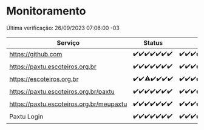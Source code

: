 # Monitoramento

Última verificação: 26/09/2023 07:06:00 -03

|Serviço|Status|Últimas 24h|
|---|---|---|
|https://github.com|<span title="2023-09-19: OK=24">✔️</span><span title="2023-09-20: OK=24">✔️</span><span title="2023-09-21: OK=24">✔️</span><span title="2023-09-22: OK=24">✔️</span><span title="2023-09-23: OK=24">✔️</span><span title="2023-09-24: OK=24">✔️</span><span title="2023-09-25: OK=10">✔️</span>|<span title="25/09/2023 07:06:00 -03 : 200">✔️</span><span title="25/09/2023 08:03:00 -03 : 200">✔️</span><span title="25/09/2023 09:11:00 -03 : 200">✔️</span><span title="25/09/2023 10:09:00 -03 : 200">✔️</span><span title="25/09/2023 11:05:00 -03 : 200">✔️</span><span title="25/09/2023 12:06:00 -03 : 200">✔️</span><span title="25/09/2023 13:07:00 -03 : 200">✔️</span><span title="25/09/2023 14:04:00 -03 : 200">✔️</span><span title="25/09/2023 15:08:00 -03 : 200">✔️</span><span title="25/09/2023 16:03:00 -03 : 200">✔️</span><span title="25/09/2023 17:06:00 -03 : 200">✔️</span><span title="25/09/2023 18:03:00 -03 : 200">✔️</span><span title="25/09/2023 19:04:00 -03 : 200">✔️</span><span title="25/09/2023 20:04:00 -03 : 200">✔️</span><span title="25/09/2023 21:29:00 -03 : 200">✔️</span><span title="25/09/2023 22:41:00 -03 : 200">✔️</span><span title="25/09/2023 23:14:00 -03 : 200">✔️</span><span title="26/09/2023 00:06:00 -03 : 200">✔️</span><span title="26/09/2023 01:07:00 -03 : 200">✔️</span><span title="26/09/2023 02:04:00 -03 : 200">✔️</span><span title="26/09/2023 03:08:00 -03 : 200">✔️</span><span title="26/09/2023 04:05:00 -03 : 200">✔️</span><span title="26/09/2023 05:08:00 -03 : 200">✔️</span><span title="26/09/2023 06:06:00 -03 : 200">✔️</span><span title="26/09/2023 07:06:00 -03 : 200">✔️</span>|
|https://paxtu.escoteiros.org.br|<span title="2023-09-19: OK=24">✔️</span><span title="2023-09-20: OK=24">✔️</span><span title="2023-09-21: OK=24">✔️</span><span title="2023-09-22: OK=24">✔️</span><span title="2023-09-23: OK=24">✔️</span><span title="2023-09-24: OK=24">✔️</span><span title="2023-09-25: OK=10">✔️</span>|<span title="25/09/2023 07:06:00 -03 : 200">✔️</span><span title="25/09/2023 08:03:00 -03 : 200">✔️</span><span title="25/09/2023 09:11:00 -03 : 200">✔️</span><span title="25/09/2023 10:09:00 -03 : 200">✔️</span><span title="25/09/2023 11:05:00 -03 : 200">✔️</span><span title="25/09/2023 12:06:00 -03 : 200">✔️</span><span title="25/09/2023 13:07:00 -03 : 200">✔️</span><span title="25/09/2023 14:04:00 -03 : 200">✔️</span><span title="25/09/2023 15:08:00 -03 : 200">✔️</span><span title="25/09/2023 16:03:00 -03 : 200">✔️</span><span title="25/09/2023 17:06:00 -03 : 200">✔️</span><span title="25/09/2023 18:03:00 -03 : 200">✔️</span><span title="25/09/2023 19:04:00 -03 : 200">✔️</span><span title="25/09/2023 20:04:00 -03 : 200">✔️</span><span title="25/09/2023 21:29:00 -03 : 200">✔️</span><span title="25/09/2023 22:41:00 -03 : 200">✔️</span><span title="25/09/2023 23:14:00 -03 : 200">✔️</span><span title="26/09/2023 00:06:00 -03 : 200">✔️</span><span title="26/09/2023 01:07:00 -03 : 200">✔️</span><span title="26/09/2023 02:04:00 -03 : 200">✔️</span><span title="26/09/2023 03:08:00 -03 : 200">✔️</span><span title="26/09/2023 04:05:00 -03 : 200">✔️</span><span title="26/09/2023 05:08:00 -03 : 200">✔️</span><span title="26/09/2023 06:06:00 -03 : 200">✔️</span><span title="26/09/2023 07:06:00 -03 : 200">✔️</span>|
|https://escoteiros.org.br|<span title="2023-09-19: OK=24">✔️</span><span title="2023-09-20: OK=24">✔️</span><span title="2023-09-21: OK=23, Falhas=1">⚠️</span><span title="2023-09-22: OK=24">✔️</span><span title="2023-09-23: OK=24">✔️</span><span title="2023-09-24: OK=24">✔️</span><span title="2023-09-25: OK=10">✔️</span>|<span title="25/09/2023 07:06:00 -03 : 200">✔️</span><span title="25/09/2023 08:03:00 -03 : 200">✔️</span><span title="25/09/2023 09:11:00 -03 : 200">✔️</span><span title="25/09/2023 10:09:00 -03 : 200">✔️</span><span title="25/09/2023 11:05:00 -03 : 200">✔️</span><span title="25/09/2023 12:06:00 -03 : 200">✔️</span><span title="25/09/2023 13:07:00 -03 : 200">✔️</span><span title="25/09/2023 14:04:00 -03 : 200">✔️</span><span title="25/09/2023 15:08:00 -03 : 200">✔️</span><span title="25/09/2023 16:03:00 -03 : 200">✔️</span><span title="25/09/2023 17:06:00 -03 : 200">✔️</span><span title="25/09/2023 18:03:00 -03 : 200">✔️</span><span title="25/09/2023 19:04:00 -03 : 200">✔️</span><span title="25/09/2023 20:04:00 -03 : 200">✔️</span><span title="25/09/2023 21:29:00 -03 : 200">✔️</span><span title="25/09/2023 22:41:00 -03 : 200">✔️</span><span title="25/09/2023 23:14:00 -03 : 200">✔️</span><span title="26/09/2023 00:06:00 -03 : 200">✔️</span><span title="26/09/2023 01:07:00 -03 : 200">✔️</span><span title="26/09/2023 02:04:00 -03 : 200">✔️</span><span title="26/09/2023 03:08:00 -03 : 200">✔️</span><span title="26/09/2023 04:05:00 -03 : 200">✔️</span><span title="26/09/2023 05:08:00 -03 : 200">✔️</span><span title="26/09/2023 06:06:00 -03 : 0">❌</span><span title="26/09/2023 07:06:00 -03 : 200">✔️</span>|
|https://paxtu.escoteiros.org.br/paxtu|<span title="2023-09-19: OK=24">✔️</span><span title="2023-09-20: OK=24">✔️</span><span title="2023-09-21: OK=24">✔️</span><span title="2023-09-22: OK=24">✔️</span><span title="2023-09-23: OK=24">✔️</span><span title="2023-09-24: OK=24">✔️</span><span title="2023-09-25: OK=10">✔️</span>|<span title="25/09/2023 07:06:00 -03 : 200">✔️</span><span title="25/09/2023 08:03:00 -03 : 200">✔️</span><span title="25/09/2023 09:11:00 -03 : 200">✔️</span><span title="25/09/2023 10:09:00 -03 : 200">✔️</span><span title="25/09/2023 11:05:00 -03 : 200">✔️</span><span title="25/09/2023 12:06:00 -03 : 200">✔️</span><span title="25/09/2023 13:07:00 -03 : 200">✔️</span><span title="25/09/2023 14:04:00 -03 : 200">✔️</span><span title="25/09/2023 15:08:00 -03 : 200">✔️</span><span title="25/09/2023 16:03:00 -03 : 200">✔️</span><span title="25/09/2023 17:06:00 -03 : 200">✔️</span><span title="25/09/2023 18:03:00 -03 : 200">✔️</span><span title="25/09/2023 19:04:00 -03 : 200">✔️</span><span title="25/09/2023 20:04:00 -03 : 200">✔️</span><span title="25/09/2023 21:29:00 -03 : 200">✔️</span><span title="25/09/2023 22:41:00 -03 : 200">✔️</span><span title="25/09/2023 23:14:00 -03 : 200">✔️</span><span title="26/09/2023 00:06:00 -03 : 200">✔️</span><span title="26/09/2023 01:07:00 -03 : 200">✔️</span><span title="26/09/2023 02:04:00 -03 : 200">✔️</span><span title="26/09/2023 03:08:00 -03 : 200">✔️</span><span title="26/09/2023 04:05:00 -03 : 200">✔️</span><span title="26/09/2023 05:08:00 -03 : 200">✔️</span><span title="26/09/2023 06:06:00 -03 : 200">✔️</span><span title="26/09/2023 07:06:00 -03 : 200">✔️</span>|
|https://paxtu.escoteiros.org.br/meupaxtu|<span title="2023-09-19: OK=24">✔️</span><span title="2023-09-20: OK=24">✔️</span><span title="2023-09-21: OK=24">✔️</span><span title="2023-09-22: OK=24">✔️</span><span title="2023-09-23: OK=24">✔️</span><span title="2023-09-24: OK=24">✔️</span><span title="2023-09-25: OK=10">✔️</span>|<span title="25/09/2023 07:06:00 -03 : 200">✔️</span><span title="25/09/2023 08:03:00 -03 : 200">✔️</span><span title="25/09/2023 09:11:00 -03 : 200">✔️</span><span title="25/09/2023 10:09:00 -03 : 200">✔️</span><span title="25/09/2023 11:05:00 -03 : 200">✔️</span><span title="25/09/2023 12:06:00 -03 : 200">✔️</span><span title="25/09/2023 13:07:00 -03 : 200">✔️</span><span title="25/09/2023 14:04:00 -03 : 200">✔️</span><span title="25/09/2023 15:08:00 -03 : 200">✔️</span><span title="25/09/2023 16:03:00 -03 : 200">✔️</span><span title="25/09/2023 17:06:00 -03 : 200">✔️</span><span title="25/09/2023 18:03:00 -03 : 200">✔️</span><span title="25/09/2023 19:04:00 -03 : 200">✔️</span><span title="25/09/2023 20:04:00 -03 : 200">✔️</span><span title="25/09/2023 21:29:00 -03 : 200">✔️</span><span title="25/09/2023 22:41:00 -03 : 200">✔️</span><span title="25/09/2023 23:14:00 -03 : 200">✔️</span><span title="26/09/2023 00:06:00 -03 : 200">✔️</span><span title="26/09/2023 01:07:00 -03 : 200">✔️</span><span title="26/09/2023 02:04:00 -03 : 200">✔️</span><span title="26/09/2023 03:08:00 -03 : 200">✔️</span><span title="26/09/2023 04:05:00 -03 : 200">✔️</span><span title="26/09/2023 05:08:00 -03 : 200">✔️</span><span title="26/09/2023 06:06:00 -03 : 200">✔️</span><span title="26/09/2023 07:06:00 -03 : 200">✔️</span>|
|Paxtu Login|<span title="2023-09-19: OK=24">✔️</span><span title="2023-09-20: OK=24">✔️</span><span title="2023-09-21: OK=24">✔️</span><span title="2023-09-22: OK=24">✔️</span><span title="2023-09-23: OK=24">✔️</span><span title="2023-09-24: OK=24">✔️</span><span title="2023-09-25: OK=10">✔️</span>|<span title="25/09/2023 07:06:00 -03 : 200">✔️</span><span title="25/09/2023 08:03:00 -03 : 200">✔️</span><span title="25/09/2023 09:11:00 -03 : 200">✔️</span><span title="25/09/2023 10:09:00 -03 : 200">✔️</span><span title="25/09/2023 11:05:00 -03 : 200">✔️</span><span title="25/09/2023 12:06:00 -03 : 200">✔️</span><span title="25/09/2023 13:07:00 -03 : 200">✔️</span><span title="25/09/2023 14:04:00 -03 : 200">✔️</span><span title="25/09/2023 15:08:00 -03 : 200">✔️</span><span title="25/09/2023 16:03:00 -03 : 200">✔️</span><span title="25/09/2023 17:06:00 -03 : 200">✔️</span><span title="25/09/2023 18:03:00 -03 : 200">✔️</span><span title="25/09/2023 19:04:00 -03 : 200">✔️</span><span title="25/09/2023 20:04:00 -03 : 200">✔️</span><span title="25/09/2023 21:29:00 -03 : 200">✔️</span><span title="25/09/2023 22:41:00 -03 : 200">✔️</span><span title="25/09/2023 23:14:00 -03 : 200">✔️</span><span title="26/09/2023 00:06:00 -03 : 200">✔️</span><span title="26/09/2023 01:07:00 -03 : 200">✔️</span><span title="26/09/2023 02:04:00 -03 : 200">✔️</span><span title="26/09/2023 03:08:00 -03 : 200">✔️</span><span title="26/09/2023 04:05:00 -03 : 200">✔️</span><span title="26/09/2023 05:08:00 -03 : 200">✔️</span><span title="26/09/2023 06:06:00 -03 : 200">✔️</span><span title="26/09/2023 07:06:00 -03 : 200">✔️</span>|

